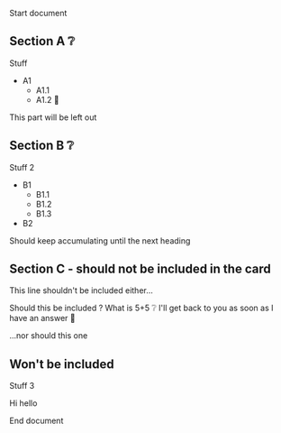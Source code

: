 Start document

## Section A ❔
Stuff
- A1
  - A1.1
  - A1.2
📓

This part will be left out

## Section B ❔
Stuff 2
- B1 
  - B1.1
  - B1.2
  - B1.3
- B2

Should keep accumulating until the next heading

## Section C - should not be included in the card

This line shouldn't be included either...

Should this be included ?
What is 5+5 ❔
I'll get back to you as soon as I have an answer 📓  

...nor should this one

## Won't be included
Stuff 3

Hi hello

End document